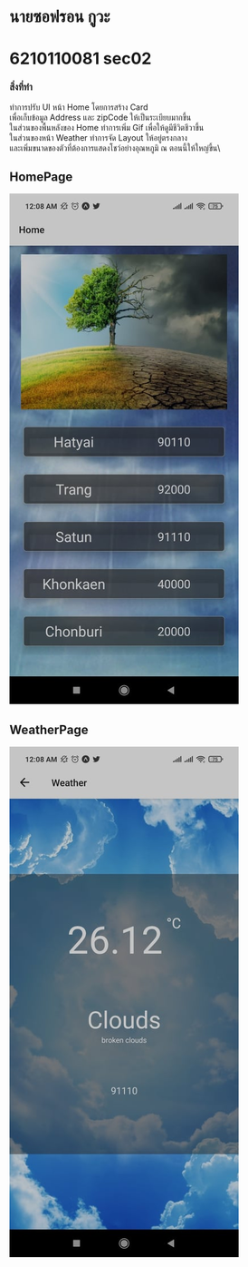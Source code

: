 # นายซอฟรอน กูวะ
# 6210110081 sec02

### สิ่งที่ทำ
ทำการปรับ UI หน้า Home โดยการสร้าง Card\
เพื่อเก็บข้อมูล Address และ zipCode ให้เป็นระเบียบมากขึ้น\
ในส่วนของพื้นหลังของ Home ทำการเพิ่ม Gif เพื่อให้ดูมีชีวิตชีวาขึ้น \
ในส่วนของหน้า Weather ทำการจัด Layout ให้อยู่ตรงกลาง\
และเพิ่มขนาดของตัวที่ต้องการแสดงโชว์อย่างอุณหภูมิ ณ ตอนนี้ให้ใหญ่ขึ้น\

## HomePage
![HomePage](https://raw.githubusercontent.com/6210110081/3SA04-React-Native/main/HomeScreen.jpg)

## WeatherPage
![WeatherPage](https://raw.githubusercontent.com/6210110081/3SA04-React-Native/main/WeatherScreen.jpg)
